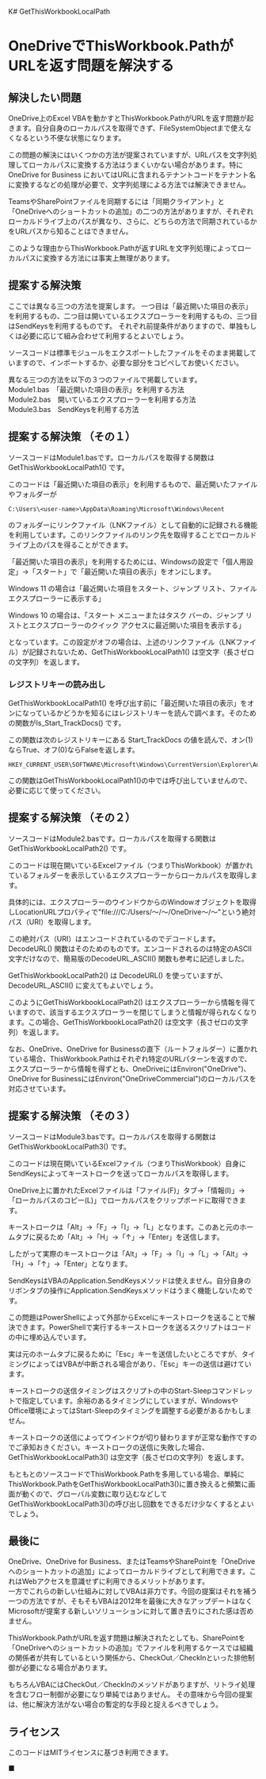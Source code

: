 K# GetThisWorkbookLocalPath
# OneDriveでThisWorkbook.PathがURLを返す問題を解決する    
  
## 解決したい問題  
  
OneDrive上のExcel VBAを動かすとThisWorkbook.PathがURLを返す問題が起きます。自分自身のローカルパスを取得できず、FileSystemObjectまで使えなくなるという不便な状態になります。  
  
この問題の解決にはいくつかの方法が提案されていますが、URLパスを文字列処理してローカルパスに変換する方法はうまくいかない場合があります。特に OneDrive for Business においてはURLに含まれるテナントコードをテナント名に変換するなどの処理が必要で、文字列処理による方法では解決できません。  
  
TeamsやSharePointファイルを同期するには「同期クライアント」と「OneDriveへのショートカットの追加」の二つの方法がありますが、それぞれローカルドライブ上のパスが異なり、さらに、どちらの方法で同期されているかをURLパスから知ることはできません。  
  
このような理由からThisWorkbook.Pathが返すURLを文字列処理によってローカルパスに変換する方法には事実上無理があります。

## 提案する解決策  

ここでは異なる三つの方法を提案します。
一つ目は「最近開いた項目の表示」を利用するもの、二つ目は開いているエクスプローラーを利用するもの、三つ目はSendKeysを利用するものです。
それぞれ前提条件がありますので、単独もしくは必要に応じて組み合わせて利用するとよいでしょう。

ソースコードは標準モジュールをエクスポートしたファイルをそのまま掲載していますので、インポートするか、必要な部分をコピペしてお使いください。  
  
異なる三つの方法を以下の３つのファイルで掲載しています。  
Module1.bas　「最近開いた項目の表示」を利用する方法  
Module2.bas　開いているエクスプローラーを利用する方法  
Module3.bas　SendKeysを利用する方法  

## 提案する解決策 （その１）   
  
ソースコードはModule1.basです。ローカルパスを取得する関数は GetThisWorkbookLocalPath1() です。

このコードは「最近開いた項目の表示」を利用するもので、最近開いたファイルやフォルダーが
  
    C:\Users\<user-name>\AppData\Roaming\Microsoft\Windows\Recent  
  
のフォルダーにリンクファイル（LNKファイル）として自動的に記録される機能を利用しています。このリンクファイルのリンク先を取得することでローカルドライブ上のパスを得ることができます。 
  
「最近開いた項目の表示」を利用するためには、Windowsの設定で「個人用設定」→「スタート」で「最近開いた項目の表示」をオンにします。

Windows 11 の場合は「最近開いた項目をスタート、ジャンプ リスト、ファイル エクスプローラーに表示する」

Windows 10 の場合は、「スタート メニューまたはタスク バーの、ジャンプ リストとエクスプローラーのクイック アクセスに最近開いた項目を表示する」

となっています。この設定がオフの場合は、上述のリンクファイル（LNKファイル）が記録されないため、GetThisWorkbookLocalPath1() は空文字（長さゼロの文字列）を返します。
  
### レジストリキーの読み出し   
  
GetThisWorkbookLocalPath1() を呼び出す前に「最近開いた項目の表示」をオンになっているかどうかを知るにはレジストリキーを読んで調べます。そのための関数がIs_Start_TrackDocs() です。  
  
この関数は次のレジストリキーにある Start_TrackDocs の値を読んで、オン(1)ならTrue、オフ(0)ならFalseを返します。   

    HKEY_CURRENT_USER\SOFTWARE\Microsoft\Windows\CurrentVersion\Explorer\Advanced\  

この関数はGetThisWorkbookLocalPath1()の中では呼び出していませんので、必要に応じて使ってください。  

## 提案する解決策 （その２）   
  
ソースコードはModule2.basです。ローカルパスを取得する関数は GetThisWorkbookLocalPath2() です。

このコードは現在開いているExcelファイル（つまりThisWorkbook）が置かれているフォルダーを表示しているエクスプローラーからローカルパスを取得します。

具体的には、エクスプローラーのウインドウからのWindowオブジェクトを取得しLocationURLプロパティで"file:///C:/Users/～/～/OneDrive～/～"という絶対パス（URI）を取得します。

この絶対パス（URI）はエンコードされているのでデコードします。DecodeURL() 関数はそのためのものです。エンコードされるのは特定のASCII文字だけなので、簡易版のDecodeURL_ASCII() 関数も参考に記述しました。

GetThisWorkbookLocalPath2() は DecodeURL() を使っていますが、DecodeURL_ASCII() に変えてもよいでしょう。 
  
このようにGetThisWorkbookLocalPath2() はエクスプローラーから情報を得ていますので、該当するエクスプローラーを閉じてしまうと情報が得られなくなります。この場合、GetThisWorkbookLocalPath2() は空文字（長さゼロの文字列）を返します。

なお、OneDrive、OneDrive for Businessの直下（ルートフォルダー）に置かれている場合、ThisWorkbook.Pathはそれぞれ特定のURLパターンを返すので、エクスプローラーから情報を得ずとも、OneDriveにはEnviron("OneDrive")、OneDrive for BusinessにはEnviron("OneDriveCommercial")のローカルパスを対応させています。

## 提案する解決策 （その３）   
  
ソースコードはModule3.basです。ローカルパスを取得する関数は GetThisWorkbookLocalPath3() です。

このコードは現在開いているExcelファイル（つまりThisWorkbook）自身にSendKeysによってキーストロークを送ってローカルパスを取得します。

OneDrive上に置かれたExcelファイルは「ファイル(F)」タブ→「情報(I)」→「ローカルパスのコピー(L)」でローカルパスをクリップボードに取得できます。

キーストロークは「Alt」→「F」→「I」→「L」となります。このあと元のホームタブに戻るため「Alt」→「H」→「↑」→「Enter」を送信します。

したがって実際のキーストロークは「Alt」→「F」→「I」→「L」→「Alt」→「H」→「↑」→「Enter」となります。

SendKeysはVBAのApplication.SendKeysメソッドは使えません。自分自身のリボンタブの操作にApplication.SendKeysメソッドはうまく機能しないためです。

この問題はPowerShellによって外部からExcelにキーストロークを送ることで解決できます。PowerShellで実行するキーストロークを送るスクリプトはコードの中に埋め込んでいます。

実は元のホームタブに戻るために「Esc」キーを送信したいところですが、タイミングによってはVBAが中断される場合があり、「Esc」キーの送信は避けています。

キーストロークの送信タイミングはスクリプトの中のStart-Sleepコマンドレットで指定しています。余裕のあるタイミングにしていますが、WindowsやOffice環境によってはStart-Sleepのタイミングを調整する必要があるかもしません。

キーストロークの送信によってウインドウが切り替わりますが正常な動作ですのでご承知おきください。キーストロークの送信に失敗した場合、GetThisWorkbookLocalPath3() は空文字（長さゼロの文字列）を返します。

もともとのソースコードでThisWorkbook.Pathを多用している場合、単純にThisWorkbook.PathをGetThisWorkbookLocalPath3()に置き換えると頻繁に画面が動くので、グローバル変数に取り込むなどしてGetThisWorkbookLocalPath3()の呼び出し回数をできるだけ少なくするとよいでしょう。

## 最後に 

OneDrive、OneDrive for Business、またはTeamsやSharePointを「OneDriveへのショートカットの追加」によってローカルドライブとして利用できます。これはWebアクセスを意識せずに利用できるメリットがあります。  
一方でこれらの新しい仕組みに対してVBAは非力です。今回の提案はそれを補う一つの方法ですが、そもそもVBAは2012年を最後に大きなアップデートはなくMicrosoftが提案する新しいソリューションに対して置き去りにされた感は否めません。  
  
ThisWorkbook.PathがURLを返す問題は解決されたとしても、SharePointを「OneDriveへのショートカットの追加」でファイルを利用するケースでは組織の関係者が共有しているという関係から、CheckOut／CheckInといった排他制御が必要になる場合があります。  
  
もちろんVBAにはCheckOut／CheckInのメッソドがありますが、リトライ処理を含むフロー制御が必要になり単純ではありません。
その意味から今回の提案は、他に解決方法がない場合の暫定的な手段と捉えるべきでしょう。

## ライセンス 

このコードはMITライセンスに基づき利用できます。 

■    
